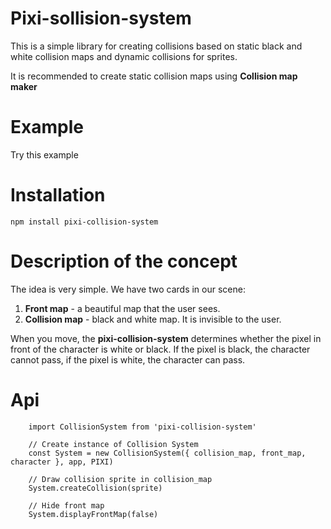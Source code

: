 # Pixi-sollision-system

This is a simple library for creating collisions based on static black and white collision maps and dynamic collisions for sprites.

It is recommended to create static collision maps using **Collision map maker**

# Example

Try this example

# Installation

```npm install pixi-collision-system```

# Description of the concept

The idea is very simple. We have two cards in our scene:
1) **Front map** - a beautiful map that the user sees.
2) **Collision map** - black and white map. It is invisible to the user.

When you move, the **pixi-collision-system** determines whether the pixel in front of the character is white or black. If the pixel is black, the character cannot pass, if the pixel is white, the character can pass.

# Api

```
    import CollisionSystem from 'pixi-collision-system'

    // Create instance of Collision System
    const System = new CollisionSystem({ collision_map, front_map, character }, app, PIXI)

    // Draw collision sprite in collision_map
    System.createCollision(sprite)

    // Hide front map
    System.displayFrontMap(false)

```

